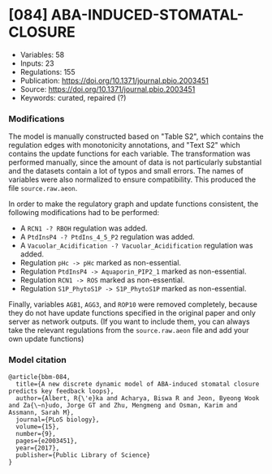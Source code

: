 # \[084\] ABA-INDUCED-STOMATAL-CLOSURE

 - Variables: 58
 - Inputs: 23
 - Regulations: 155
 - Publication: https://doi.org/10.1371/journal.pbio.2003451
 - Source: https://doi.org/10.1371/journal.pbio.2003451
 - Keywords: curated, repaired (?)


### Modifications

The model is manually constructed based on "Table S2", which contains the regulation edges with monotonicity annotations, and "Text S2" which contains the update functions for each variable. The transformation was performed manually, since the amount of data is not particularly substantial and the datasets contain a lot of typos and small errors. The names of variables were also normalized to ensure compatibility. This produced the file `source.raw.aeon`.

In order to make the regulatory graph and update functions consistent, the following modifications had to be performed:
 - A `RCN1 -? RBOH` regulation was added.
 - A `PtdInsP4 -? PtdIns_4_5_P2` regulation was added.
 - A `Vacuolar_Acidification -? Vacuolar_Acidification` regulation was added.
 - Regulation `pHc -> pHc` marked as non-essential.
 - Regulation `PtdInsP4 -> Aquaporin_PIP2_1` marked as non-essential.
 - Regulation `RCN1 -> ROS` marked as non-essential.
 - Regulation `S1P_PhytoS1P -> S1P_PhytoS1P` marked as non-essential. 

Finally, variables `AGB1`, `AGG3`, and `ROP10` were removed completely, because they do not have update functions specified in the original paper and only server as network outputs. (If you want to include them, you can always take the relevant regulations from the `source.raw.aeon` file and add your own update functions) 

### Model citation

```
@article{bbm-084,
  title={A new discrete dynamic model of ABA-induced stomatal closure predicts key feedback loops},
  author={Albert, R{\'e}ka and Acharya, Biswa R and Jeon, Byeong Wook and Za{\~n}udo, Jorge GT and Zhu, Mengmeng and Osman, Karim and Assmann, Sarah M},
  journal={PLoS biology},
  volume={15},
  number={9},
  pages={e2003451},
  year={2017},
  publisher={Public Library of Science}
}
```

